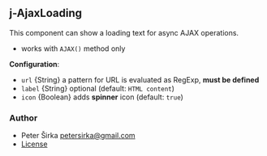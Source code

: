 ## j-AjaxLoading

This component can show a loading text for async AJAX operations.

- works with `AJAX()` method only

__Configuration__:

- `url` {String} a pattern for URL is evaluated as RegExp, __must be defined__
- `label` {String} optional (default: `HTML content`)
- `icon` {Boolean} adds __spinner__ icon (default: `true`)

### Author

- Peter Širka <petersirka@gmail.com>
- [License](https://www.totaljs.com/license/)